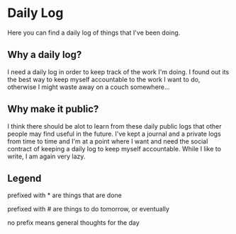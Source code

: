 # Daily Log
Here you can find a daily log of things that I've been doing. 

## Why a daily log?
I need a daily log in order to keep track of the work I'm doing. I found out its the best way to keep myself accountable to the work I want to do, otherwise I might waste away on a couch somewhere...

## Why make it public? 
I think there should be alot to learn from these daily public logs that other people may find useful in the future. I've kept a journal and a private logs from time to time and I'm at a point where I want and need the social contract of keeping a daily log to keep myself accountable. While I like to write, I am again very lazy.

## Legend
prefixed with * are things that are done

prefixed with # are things to do tomorrow, or eventually

no prefix means general thoughts for the day
